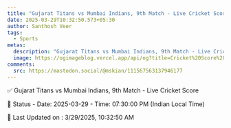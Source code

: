 ```yaml
---
title: "Gujarat Titans vs Mumbai Indians, 9th Match - Live Cricket Score"
date: 2025-03-29T10:32:50.573+05:30
author: Santhosh Veer
tags:
  - Sports
metas:
  description: "Gujarat Titans vs Mumbai Indians, 9th Match - Live Cricket Score - Date: 2025-03-29 - Time: 07:30:00 PM (Indian Local Time)"
  image: https://ogimageblog.vercel.app/api/og?title=Cricket%20Score%20%F0%9F%8F%8F
comments:
  src: https://mastodon.social/@mskian/111567563137946177
---
```


✅ Gujarat Titans vs Mumbai Indians, 9th Match - Live Cricket Score

📑 Status - Date: 2025-03-29 - Time: 07:30:00 PM (Indian Local Time)

<!--more-->

📝 Last Updated on : 3/29/2025, 10:32:50 AM
